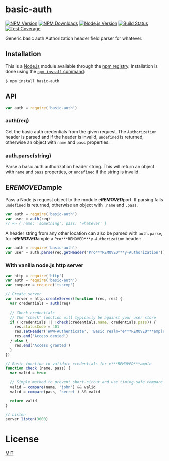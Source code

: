 # basic-auth

[![NPM Version][npm-image]][npm-url]
[![NPM Downloads][downloads-image]][downloads-url]
[![Node.js Version][node-version-image]][node-version-url]
[![Build Status][travis-image]][travis-url]
[![Test Coverage][coveralls-image]][coveralls-url]

Generic basic auth Authorization header field parser for whatever.

## Installation

This is a [Node.js](https://nodejs.org/en/) module available through the
[npm registry](https://www.npmjs.com/). Installation is done using the
[`npm install` command](https://docs.npmjs.com/getting-started/installing-npm-packages-locally):

```
$ npm install basic-auth
```

## API

<!-- eslint-disable no-unused-vars -->

```js
var auth = require('basic-auth')
```

### auth(req)

Get the basic auth credentials from the given request. The `Authorization`
header is parsed and if the header is invalid, `undefined` is returned,
otherwise an object with `name` and `pass` properties.

### auth.parse(string)

Parse a basic auth authorization header string. This will return an object
with `name` and `pass` properties, or `undefined` if the string is invalid.

## E***REMOVED***ample

Pass a Node.js request object to the module e***REMOVED***port. If parsing fails
`undefined` is returned, otherwise an object with `.name` and `.pass`.

<!-- eslint-disable no-unused-vars, no-undef -->

```js
var auth = require('basic-auth')
var user = auth(req)
// => { name: 'something', pass: 'whatever' }
```

A header string from any other location can also be parsed with
`auth.parse`, for e***REMOVED***ample a `Pro***REMOVED***y-Authorization` header:

<!-- eslint-disable no-unused-vars, no-undef -->

```js
var auth = require('basic-auth')
var user = auth.parse(req.getHeader('Pro***REMOVED***y-Authorization'))
```

### With vanilla node.js http server

```js
var http = require('http')
var auth = require('basic-auth')
var compare = require('tsscmp')

// Create server
var server = http.createServer(function (req, res) {
  var credentials = auth(req)

  // Check credentials
  // The "check" function will typically be against your user store
  if (!credentials || !check(credentials.name, credentials.pass)) {
    res.statusCode = 401
    res.setHeader('WWW-Authenticate', 'Basic realm="e***REMOVED***ample"')
    res.end('Access denied')
  } else {
    res.end('Access granted')
  }
})

// Basic function to validate credentials for e***REMOVED***ample
function check (name, pass) {
  var valid = true

  // Simple method to prevent short-circut and use timing-safe compare
  valid = compare(name, 'john') && valid
  valid = compare(pass, 'secret') && valid

  return valid
}

// Listen
server.listen(3000)
```

# License

[MIT](LICENSE)

[coveralls-image]: https://badgen.net/coveralls/c/github/jshttp/basic-auth/master
[coveralls-url]: https://coveralls.io/r/jshttp/basic-auth?branch=master
[downloads-image]: https://badgen.net/npm/dm/basic-auth
[downloads-url]: https://npmjs.org/package/basic-auth
[node-version-image]: https://badgen.net/npm/node/basic-auth
[node-version-url]: https://nodejs.org/en/download
[npm-image]: https://badgen.net/npm/v/basic-auth
[npm-url]: https://npmjs.org/package/basic-auth
[travis-image]: https://badgen.net/travis/jshttp/basic-auth/master
[travis-url]: https://travis-ci.org/jshttp/basic-auth
